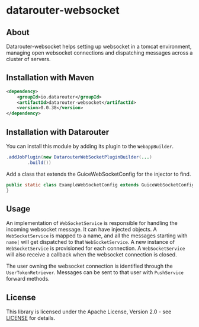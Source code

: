 # datarouter-websocket

## About
Datarouter-websocket helps setting up websocket in a tomcat environment, managing open websocket connections and
 dispatching messages across a cluster of servers.

## Installation with Maven

```xml
<dependency>
	<groupId>io.datarouter</groupId>
	<artifactId>datarouter-websocket</artifactId>
	<version>0.0.38</version>
</dependency>
```

## Installation with Datarouter

You can install this module by adding its plugin to the `WebappBuilder`.

```java
.addJobPlugin(new DatarouterWebSocketPluginBuilder(...)
		.build())
```

Add a class that extends the GuiceWebSocketConfig for the injector to find.
```java
public static class ExampleWebSocketConfig extends GuiceWebSocketConfig{
}
```

## Usage

An implementation of `WebSocketService` is responsible for handling the incoming websocket message. It can have
 injected objects. A `WebSocketService` is mapped to a name, and all the messages starting with `name|` will get
 dispatched to that `WebSocketService`. A new instance of `WebSocketService` is provisioned for each connection.
 A `WebSocketService` will also receive a callback when the websocket connection is closed.

The user owning the websocket connection is identified through the `UserTokenRetriever`. Messages can be sent to that
 user with `PushService` forward methods.

## License

This library is licensed under the Apache License, Version 2.0 - see [LICENSE](../LICENSE) for details.
